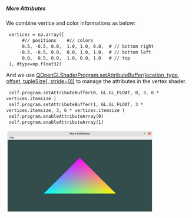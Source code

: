 ##### More Attributes
We combine vertice and color informations as below:
 
     
     vertices = np.array([
          #// positions    #// colors
          0.5, -0.5, 0.0,  1.0, 1.0, 0.0,  # // bottom right
         -0.5, -0.5, 0.0,  0.0, 1.0, 1.0,  # // bottom left
          0.0,  0.5, 0.0,  1.0, 0.0, 1.0   # // top 
     ], dtype=np.float32)
     
And we use [QOpenGLShaderProgram.setAttributeBuffer(location, type, offset, tupleSize[, stride=0])](https://doc.qt.io/qtforpython-6/PySide6/QtOpenGL/QOpenGLShaderProgram.html?highlight=shaderprogram#PySide6.QtOpenGL.PySide6.QtOpenGL.QOpenGLShaderProgram.setAttributeBuffer) to manage the attributes in the vertex shader.

     self.program.setAttributeBuffer(0, GL.GL_FLOAT, 0, 3, 6 * vertices.itemsize )
     self.program.setAttributeBuffer(1, GL.GL_FLOAT, 3 * vertices.itemsize, 3, 6 * vertices.itemsize )
     self.program.enableAttributeArray(0)
     self.program.enableAttributeArray(1)
        
<img src="../images/rainbow.png" width="400" height="225"> 
